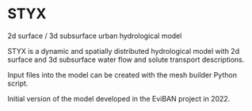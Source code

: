 # STYX
2d surface / 3d subsurface urban hydrological model

STYX is a dynamic and spatially distributed hydrological model with 2d surface and 3d subsurface water flow and solute transport descriptions.

Input files into the model can be created with the mesh builder Python script.

Initial version of the model developed in the EviBAN project in 2022.
